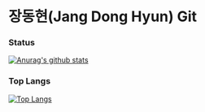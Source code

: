# 장동현(Jang Dong Hyun) Git
### Status
[![Anurag's github stats](https://github-readme-stats.vercel.app/api?username=ww8007&theme=merko)](https://github.com/anuraghazra/github-readme-stats)
### Top Langs
[![Top Langs](https://github-readme-stats.vercel.app/api/top-langs/?username=ww8007&theme=merko&layout=compact&exclude_repo=OPNE-CV,Python,Project,AWS_Serverless,Google_Image_Crawling)](https://github.com/anuraghazra/github-readme-stats)

<!-- ### Solved.ac
[![solved.ac tier](http://mazassumnida.wtf/api/generate_badge?boj=ww8007)](https://solved.ac/ww8007) -->

